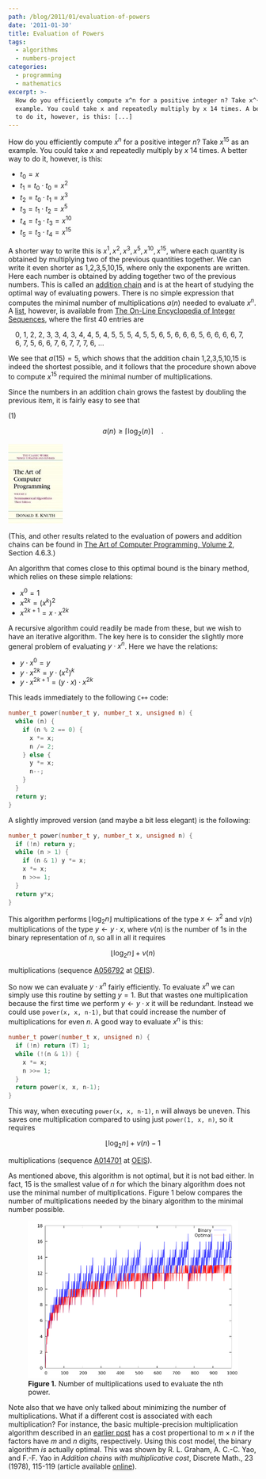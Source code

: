 ```yaml
---
path: /blog/2011/01/evaluation-of-powers
date: '2011-01-30'
title: Evaluation of Powers
tags:
  - algorithms
  - numbers-project
categories:
  - programming
  - mathematics
excerpt: >-
  How do you efficiently compute x^n for a positive integer n? Take x^{15} as an
  example. You could take x and repeatedly multiply by x 14 times. A better way
  to do it, however, is this: [...]
---
```

How do you efficiently compute $x^n$ for a positive integer $n$? Take $x^{15}$ as an example. You could take $x$ and repeatedly multiply by $x$ 14 times. A better way to do it, however, is this:

*   $t_0=x$
*   $t_1=t_0 \cdot t_0 = x^2$
*   $t_2=t_0 \cdot t_1 = x^3$
*   $t_3=t_1 \cdot t_2 = x^5$
*   $t_4=t_3 \cdot t_3 = x^{10}$
*   $t_5=t_3 \cdot t_4 = x^{15}$

A shorter way to write this is $x^1,x^2,x^3,x^5,x^{10},x^{15}$, where each quantity is obtained by multiplying two of the previous quantities together. We can write it even shorter as 1,2,3,5,10,15, where only the exponents are written. Here each number is obtained by adding together two of the previous numbers. This is called an [addition chain](http://en.wikipedia.org/wiki/Addition_chain) and is at the heart of studying the optimal way of evaluating powers. There is no simple expression that computes the minimal number of multiplications $a(n)$ needed to evaluate $x$<sup>$n$</sup>. A [list](http://oeis.org/A003313), however, is available from [The On-Line Encyclopedia of Integer Sequences](http://oeis.org), where the first 40 entries are

<p style="padding: 0 1em;">0, 1, 2, 2, 3, 3, 4, 3, 4, 4, 5, 4, 5, 5, 5, 4, 5, 5, 6, 5, 6, 6, 6, 5, 6, 6, 6, 6, 7, 6, 7, 5, 6, 6, 7, 6, 7, 7, 7, 6, &#8230;</p>

We see that $a(15)=5$, which shows that the addition chain 1,2,3,5,10,15 is indeed the shortest possible, and it follows that the procedure shown above to compute $x^{15}$ required the minimal number of multiplications.

Since the numbers in an addition chain grows the fastest by doubling the previous item, it is fairly easy to see that

<div class="pull-right">(1)</div>

$$
a(n) \geq \lceil \log_2(n) \rceil \quad .
$$

<div class="pull-right"><a href="https://en.wikipedia.org/wiki/Special:BookSources/0201896842"><img src="/media/books/taocp2.jpg" alt=""></a></div>

(This, and other results related to the evaluation of powers and addition chains can be found in <a href="https://en.wikipedia.org/wiki/Special:BookSources/0201896842">The Art of Computer Programming, Volume 2</a>, Section 4.6.3.)

An algorithm that comes close to this optimal bound is the binary method, which relies on these simple relations:

*   $x^0 = 1$
*   $x^{2k} = (x^k)^2$
*   $x^{2k+1} = x \cdot x^{2k}$

A recursive algorithm could readily be made from these, but we wish to have an iterative algorithm. The key here is to consider the slightly more general problem of evaluating $y \cdot x^n$. Here we have the relations:

*   $y \cdot x^0 = y$
*   $y \cdot x^{2k} = y \cdot (x^2)^k$
*   $y \cdot x^{2k+1} = (y \cdot x) \cdot x^{2k}$

This leads immediately to the following `C++` code:

``` cpp
number_t power(number_t y, number_t x, unsigned n) {
  while (n) {
    if (n % 2 == 0) {
      x *= x;
      n /= 2;
    } else {
      y *= x;
      n--;
    }
  }
  return y;
}
```

A slightly improved version (and maybe a bit less elegant) is the following:

``` cpp
number_t power(number_t y, number_t x, unsigned n) {
  if (!n) return y;
  while (n > 1) {
    if (n & 1) y *= x;
    x *= x;
    n >>= 1;
  }
  return y*x;
}
```

This algorithm performs $\lfloor \log_2 n \rfloor$ multiplications of the type $x \leftarrow x^2$ and $\nu(n)$ multiplications of the type $y \leftarrow y \cdot x$, where $\nu(n)$ is the number of 1s in the binary representation of $n$, so all in all it requires

$$
\lfloor \log_2 n \rfloor + \nu(n)
$$

multiplications (sequence [A056792](http://oeis.org/A056792) at [OEIS](http://oeis.org)).

So now we can evaluate $y \cdot x^n$ fairly efficiently. To evaluate $x^n$ we can simply use this routine by setting $y=1$. But that wastes one multiplication because the first time we perform $y \leftarrow y \cdot x$ it will be redundant. Instead we could use `power(x, x, n-1)`, but that could increase the number of multiplications for even $n$. A good way to evaluate $x^n$ is this:

``` cpp
number_t power(number_t x, unsigned n) {
  if (!n) return (T) 1;
  while (!(n & 1)) {
    x *= x;
    n >>= 1;
  }
  return power(x, x, n-1);
}
```

This way, when executing `power(x, x, n-1)`, `n` will always be uneven. This saves one multiplication compared to using just `power(1, x, n)`, so it requires

$$
\lfloor \log_2 n \rfloor + \nu(n) - 1
$$

multiplications (sequence [A014701](http://oeis.org/A014701) at [OEIS](http://oeis.org)).

As mentioned above, this algorithm is not optimal, but it is not bad either. In fact, 15 is the smallest value of $n$ for which the binary algorithm does not use the minimal number of multiplications. Figure 1 below compares the number of multiplications needed by the binary algorithm to the minimal number possible.

<figure>
  <img src="/media/power.png" class="img-responsive" alt="Evaluation of powers">
  <figcaption><strong>Figure 1.</strong> Number of multiplications used to evaluate the nth power.</figcaption>
</figure>

Note also that we have only talked about minimizing the number of multiplications. What if a different cost is associated with each multiplication? For instance, the basic multiple-precision multiplication algorithm described in an [earlier post](/blog/2009/07/implementing-multiple-precision-arithmetic-part-1) has a cost propertional to $m \times n$ if the factors have $m$ and $n$ digits, respectively. Using this cost model, the binary algorithm *is* actually optimal. This was shown by R. L. Graham, A. C.-C. Yao, and F.-F. Yao in *Addition chains with multiplicative cost*, Discrete Math., 23 (1978), 115-119 (article available [online](http://www.math.ucsd.edu/~ronspubs/#78)).
